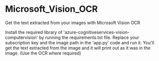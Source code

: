 # Microsoft_Vision_OCR
Get the text extracted from your images with Microsoft Vision OCR

Install the required library of 'azure-cognitiveservices-vision-computervision' by running the requirements.txt file.
Replace your subscription key and the image path in the 'app.py' code and run it.
You'll get the text extracted from the image and it will print out as it was in the image. (Use the OCR where required)